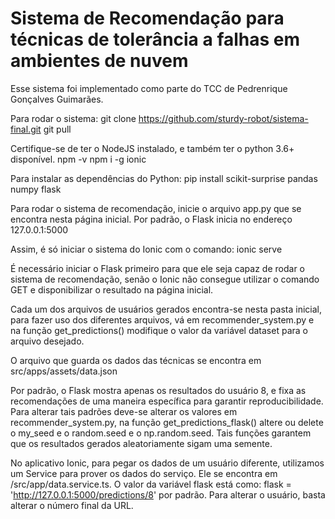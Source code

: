 # Sistema de Recomendação para técnicas de tolerância a falhas em ambientes de nuvem

Esse sistema foi implementado como parte do TCC de Pedrenrique Gonçalves Guimarães.

Para rodar o sistema:
    git clone https://github.com/sturdy-robot/sistema-final.git
    git pull

Certifique-se de ter o NodeJS instalado, e também ter o python 3.6+ disponível.
    npm -v
    npm i -g ionic

Para instalar as dependências do Python:
    pip install scikit-surprise pandas numpy flask

Para rodar o sistema de recomendação, inicie o arquivo app.py que se encontra nesta página inicial. Por padrão, o Flask inicia no endereço 127.0.0.1:5000

Assim, é só iniciar o sistema do Ionic com o comando:
    ionic serve

É necessário iniciar o Flask primeiro para que ele seja capaz de rodar o sistema de recomendação, senão o Ionic não consegue utilizar o comando GET e disponibilizar o resultado na página inicial.

Cada um dos arquivos de usuários gerados encontra-se nesta pasta inicial, para fazer uso dos diferentes arquivos, vá em recommender_system.py e na função get_predictions() modifique o valor da variável dataset para o arquivo desejado.

O arquivo que guarda os dados das técnicas se encontra em src/apps/assets/data.json

Por padrão, o Flask mostra apenas os resultados do usuário 8, e fixa as recomendações de uma maneira específica para garantir reproducibilidade. Para alterar tais padrões deve-se alterar os valores em recommender_system.py, na função get_predictions_flask() altere ou delete o my_seed e o random.seed e o np.random.seed. Tais funções garantem que os resultados gerados aleatoriamente sigam uma semente.

No aplicativo Ionic, para pegar os dados de um usuário diferente, utilizamos um Service para prover os dados do serviço. Ele se encontra em /src/app/data.service.ts. O valor da variável flask está como: flask = 'http://127.0.0.1:5000/predictions/8' por padrão. Para alterar o usuário, basta alterar o número final da URL.

